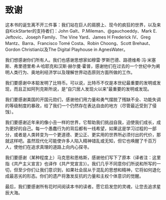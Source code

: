 # 致谢

这本书的诞生离不开三件事：我们站在巨人的肩膀上、现今的疯狂的世界，以及来自KickStarter的支持者们：John Galt、P.Mileman、@gauchoeddy、Mark E. Jeftovic、Joseph Family、The Vine Yard、James H Frederick IV、Greg Mantz、Barra、Francisco Tomé Costa、Robin Choong、Scott Brehaut、Gordon Christian以及The Digital Playhouse in AgnesWater。

我们想感谢你们所有人。我们也感谢思想家如穆雷·罗斯巴德、路德维希·冯·米塞斯、弗里德里希·A·哈耶克和汉斯·赫尔曼·霍普，感谢他们在过去的一个世纪中为阐明人类行为、奥地利经济学以及理解世界动态原则方面所做的工作。

我们要感谢中本聪发明了比特币。可以说，比特币不仅是本世纪最重要的发明或发现，而且正如阿列克斯所说，是“自穴居人发现火以来”最重要的发明或发现。

我们要感谢美国的开国元勋们，感谢他们用力量和勇气摆脱了残缺不全、功能失调的等级制度的暴政，给了我们一个仍然存在表达自由的地方（尽管最近受到了侵蚀）。

我们要感谢近年来的像小丑一样的世界，它帮助我们挑战自我，迫使我们成长，成为更好的自己。每一个愚蠢行为的背后都有一线希望，如果这是学习过程的一部分，或者是人类转变为一个更道德、更公正、更实用的世界所必须付出的代价，那就这样吧。虽然现代化可能使许多人陷入精神错乱或无知，但它也唤醒了千百万人，使他们在追求真理的道路上向内心探寻。

我们要感谢（某种程度上）马克思和恩格斯，感谢他们写下了原本（译者注：这里指《共产主义宣言》也译作《共产党宣言》）。我们几乎不同意你们所说和所写的一切，但至少你们让我们意识到，如果社会屈从于混乱的思想和精神，它将如何退化成最恶劣的形态。你们的遗产将激发反抗的力量和主权个体意识的觉醒。

最后，我们要感谢所有花时间阅读本书的读者。愿它启发您的灵魂，让您去追求星辰大海。
   
